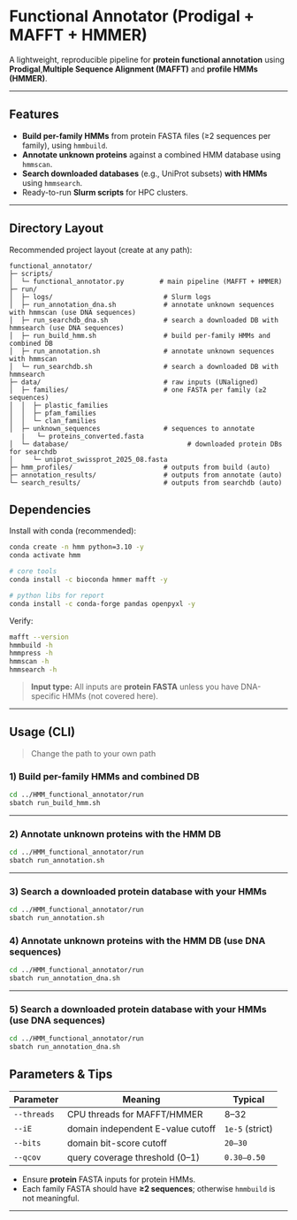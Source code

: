 # Functional Annotator (Prodigal + MAFFT + HMMER)

A lightweight, reproducible pipeline for **protein functional annotation** using **Prodigal**,**Multiple Sequence Alignment (MAFFT)** and **profile HMMs (HMMER)**.

---

## Features

- **Build per-family HMMs** from protein FASTA files (≥2 sequences per family), using `hmmbuild`.
- **Annotate unknown proteins** against a combined HMM database using `hmmscan`.
- **Search downloaded databases** (e.g., UniProt subsets) **with HMMs** using `hmmsearch`.
- Ready-to-run **Slurm scripts** for HPC clusters.

---

## Directory Layout

Recommended project layout (create at any path):

```
functional_annotator/
├─ scripts/
│  └─ functional_annotator.py         # main pipeline (MAFFT + HMMER)
├─ run/
│  ├─ logs/                            # Slurm logs
│  ├─ run_annotation_dna.sh            # annotate unknown sequences with hmmscan (use DNA sequences)
│  ├─ run_searchdb_dna.sh              # search a downloaded DB with hmmsearch (use DNA sequences)
│  ├─ run_build_hmm.sh                 # build per-family HMMs and combined DB
│  ├─ run_annotation.sh                # annotate unknown sequences with hmmscan
│  └─ run_searchdb.sh                  # search a downloaded DB with hmmsearch
├─ data/                               # raw inputs (UNaligned)
│  ├─ families/                        # one FASTA per family (≥2 sequences)
│  │  ├─ plastic_families
│  │  ├─ pfam_families
│  │  └─ clan_families
│  ├─ unknown_sequences                # sequences to annotate
   |   └─ proteins_converted.fasta
│  └─ database/                              # downloaded protein DBs for searchdb
│     └─ uniprot_swissprot_2025_08.fasta
├─ hmm_profiles/                       # outputs from build (auto)
├─ annotation_results/                 # outputs from annotate (auto)
└─ search_results/                     # outputs from searchdb (auto)
```


## Dependencies

Install with conda (recommended):

```bash
conda create -n hmm python=3.10 -y
conda activate hmm

# core tools
conda install -c bioconda hmmer mafft -y

# python libs for report
conda install -c conda-forge pandas openpyxl -y
```

Verify:
```bash
mafft --version
hmmbuild -h
hmmpress -h
hmmscan -h
hmmsearch -h
```

> **Input type:** All inputs are **protein FASTA** unless you have DNA-specific HMMs (not covered here).

---

## Usage (CLI)

> Change the path to your own path

### 1) Build per-family HMMs and combined DB

```bash
cd ../HMM_functional_annotator/run
sbatch run_build_hmm.sh

```

---

### 2) Annotate unknown proteins with the HMM DB

```bash
cd ../HMM_functional_annotator/run
sbatch run_annotation.sh

```

---

### 3) Search a downloaded protein database with your HMMs 

```bash
cd ../HMM_functional_annotator/run
sbatch run_annotation.sh

```

### 4) Annotate unknown proteins with the HMM DB (use DNA sequences)

```bash
cd ../HMM_functional_annotator/run
sbatch run_annotation_dna.sh

```

---

### 5) Search a downloaded protein database with your HMMs (use DNA sequences)

```bash
cd ../HMM_functional_annotator/run
sbatch run_annotation_dna.sh

```

## Parameters & Tips

| Parameter | Meaning | Typical |
|---|---|---|
| `--threads` | CPU threads for MAFFT/HMMER | 8–32 |
| `--iE` | domain independent E-value cutoff | `1e-5` (strict) |
| `--bits` | domain bit-score cutoff | `20–30` |
| `--qcov` | query coverage threshold (0–1) | `0.30–0.50` |

- Ensure **protein** FASTA inputs for protein HMMs.
- Each family FASTA should have **≥2 sequences**; otherwise `hmmbuild` is not meaningful.

---
